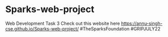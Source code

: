 # Sparks-web-project
Web Development Task 3 Check out this website here https://annu-singh-cse.github.io/Sparks-web-project/ #TheSparksFoundation #GRIPJULY22
